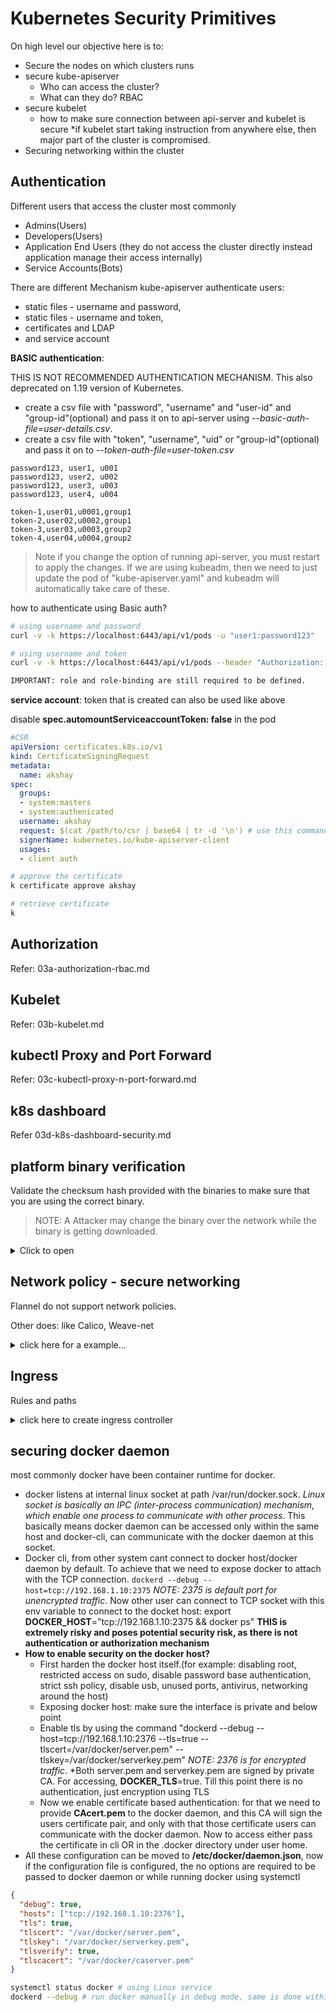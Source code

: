 # Kubernetes Security Primitives

On high level our objective here is to:

- Secure the nodes on which clusters runs
- secure kube-apiserver
  - Who can access the cluster?
  - What can they do? RBAC
- secure kubelet
  - how to make sure connection between api-server and kubelet is secure *if kubelet start taking instruction from anywhere else, then major part of the cluster is compromised.
- Securing networking within the cluster

## Authentication

Different users that access the cluster most commonly

- Admins(Users)
- Developers(Users)
- Application End Users (they do not access the cluster directly instead application manage their access internally)
- Service Accounts(Bots)

There are different Mechanism kube-apiserver authenticate users:

- static files - username and password,
- static files - username and token,
- certificates and LDAP
- and service account

**BASIC authentication**:

THIS IS NOT RECOMMENDED AUTHENTICATION MECHANISM. This also deprecated on 1.19 version of Kubernetes.

- create a csv file with "password", "username" and "user-id" and "group-id"(optional) and pass it on to api-server using *--basic-auth-file=user-details.csv*.
- create a csv file with "token", "username", "uid" or "group-id"(optional) and pass it on to *--token-auth-file=user-token.csv*

```csv[user-details.csv]
password123, user1, u001
password123, user2, u002
password123, user3, u003
password123, user4, u004
```

```csv
token-1,user01,u0001,group1
token-2,user02,u0002,group1
token-3,user03,u0003,group2
token-4,user04,u0004,group2
```

> Note if you change the option of running api-server, you must restart to apply the changes. If we are using kubeadm, then we need to just update the pod of "kube-apiserver.yaml" and kubeadm will automatically take care of these.

how to authenticate using Basic auth?

```sh
# using username and password
curl -v -k https://localhost:6443/api/v1/pods -u "user1:password123"

# using username and token
curl -v -k https://localhost:6443/api/v1/pods --header "Authorization: Bearer token-1"

IMPORTANT: role and role-binding are still required to be defined.
```

**service account**: token that is created can also be used like above

disable **spec.automountServiceaccountToken: false** in the pod

```yaml
#CSR
apiVersion: certificates.k8s.io/v1
kind: CertificateSigningRequest
metadata:
  name: akshay
spec:
  groups:
  - system:masters
  - system:authenicated
  username: akshay
  request: $(cat /path/to/csr | base64 | tr -d '\n') # use this command ot get the string and paste it
  signerName: kubernetes.io/kube-apiserver-client
  usages:
  - client auth
```

```sh
# approve the certificate
k certificate approve akshay

# retrieve certificate
k 
```

## Authorization

Refer: 03a-authorization-rbac.md

## Kubelet

Refer: 03b-kubelet.md

## kubectl Proxy and Port Forward

Refer: 03c-kubectl-proxy-n-port-forward.md

## k8s dashboard

Refer 03d-k8s-dashboard-security.md

## platform binary verification

Validate the checksum hash provided with the binaries to make sure that you are using the correct binary.

>NOTE: A Attacker may change the binary over the network while the binary is getting downloaded.

<details>
<summary>Click to open</summary>

```sh
shasum -a 512 kubernetes.tar.gz # note this should match with what provided on the kubernetes github release page
sha512sum kubernetes.tag.gz # same command however, use in linux
```

```sh
# FOR FUN: how you can change the SHA of a binary easily(by changing the content of the file)
# download the binary
wget url

# decompress the binary(xtract, file, verbose)
tar -xfv kubernetes.tar.gz

# change the version file
echo v1.20.1 > version

# compress the file
tar -czvf kubernetes.tar.gz /kubernetes 
```

</details>

## Network policy - secure networking

Flannel do not support network policies.

Other does: like Calico, Weave-net

<details>
<summary>click here for a example...</summary>

```yaml
apiVersion: networking.k8s.io/v1
kind: NetworkPolicy
metadata:
  name: db-policy
spec:
  podSelector:
    matchLabels:
      role: db
  policyTypes:
  - Ingress
  ingress:
  - from:
    # note we can have AND or OR operation between the from/to policies
    # for below example, podSelector AND namespaceSelector are combined, we can separate them by putting a "-" in front of namespaceSelector rule.
    # in Summary, from/to takes list of rules, and each rules are applied with OR condition, however if we want we can merge them to one rule to be applied with AND condition.
    - podSelector:
        matchLabels:
          name: api-pod
      namespaceSelector: # this is optional which allows traffic from only one namespace, of this is the only config without podSelector, then all pods from the current namespace is allowed.
        matchLabels:
          name: prod
    - ipBlock: # this is used when our traffic are from physical server and not part of kubernetes resources like pods or services
        cidr: 192.168.5.10/32
    port:
    - protocol: TCP
      port: 3306
```

</details>

## Ingress

Rules and paths

<details>
<summary>click here to create ingress controller</summary>

```sh
# create a ns for ingress contoller
k create ns ingress-space
# create a empty cm in the new ns
k create cm ingress-configuration
# create a sa
k create sa ingress-serviceaccount
# deploy the ingress-controller as a deployment
k create -f deployment.yaml # (provide in internet) has reference to the SA, Environment variable: name and namespace, command, configmap and correct image name
# create a svc of type Nodeport or LB
k expose deploy ingress-controller --name ingress --type NodePort --port=80
```

</details>

## securing docker daemon

most commonly docker have been container runtime for docker.

- docker listens at internal linux socket at path /var/run/docker.sock. *Linux socket is basically an IPC (inter-process communication) mechanism, which enable one process to communicate with other process*. This basically means docker daemon can be accessed only within the same host and docker-cli, can communicate with the docker daemon at this socket.
- Docker cli, from other system cant connect to docker host/docker daemon by default. To achieve that we need to expose docker to attach with the TCP connection. `dockerd --debug --host=tcp://192.168.1.10:2375` *NOTE: 2375 is default port for unencrypted traffic*. Now other user can connect to TCP socket with this env variable to connect to the docket host: export **DOCKER_HOST**="tcp://192.168.1.10:2375 && docker ps" **THIS is extremely risky and poses potential security risk, as there is not authentication or authorization mechanism**
- **How to enable security on the docker host?**
  - First harden the docker host itself.(for example: disabling root, restricted access on sudo, disable password base authentication, strict ssh policy, disable usb, unused ports, antivirus, networking around the host)
  - Exposing docker host: make sure the interface is private and below point
  - Enable tls by using the command "dockerd --debug --host=tcp://192.168.1.10:2376 --tls=true --tlscert=/var/docker/server.pem" --tlskey=/var/docker/serverkey.pem" *NOTE: 2376 is for encrypted traffic*. *Both server.pem and serverkey.pem are signed by private CA. For accessing, **DOCKER_TLS**=true. Till this point there is no authentication, just encryption using TLS
  - Now we enable certificate based authentication: for that we need to provide **CAcert.pem** to the docker daemon, and this CA will sign the users certificate pair, and only with that those certificate users can communicate with the docker daemon. Now to access either pass the certificate in cli OR in the .docker directory under user home.
- All these configuration can be moved to **/etc/docker/daemon.json**, now if the configuration file is configured, the no options are required to be passed to docker daemon or while running docker using systemctl

```json
{
  "debug": true,
  "hosts": ["tcp://192.168.1.10:2376"],
  "tls": true,
  "tlscert": "/var/docker/server.pem",
  "tlskey": "/var/docker/serverkey.pem",
  "tlsverify": true,
  "tlscacert": "/var/docker/caserver.pem"
}
```

```sh
systemctl status docker # using Linux service
dockerd --debug # run docker manually in debug mode, same is done within linux service
```
